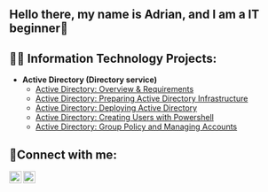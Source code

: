 ## Hello there, my name is Adrian, and I am a IT beginner👋

<h2>👨‍💻 Information Technology Projects:</h2>

- <b>Active Directory (Directory service)</b>
  - [Active Directory: Overview & Requirements](https://github.com/AdrianT800/Overview-and-Requirements/tree/main)
  - [Active Directory: Preparing Active Directory Infrastructure](https://github.com/AdrianT800/Preparing-AD-Infrastructure)
  - [Active Directory: Deploying Active Directory](https://github.com/AdrianT800/Deploying-Active-Directory)
  - [Active Directory: Creating Users with Powershell](https://github.com/AdrianT800/Creating-Users-with-Powershell)
  - [Active Directory: Group Policy and Managing Accounts](https://github.com/AdrianT800/Group-Policy-Managing/tree/main)

<h2>🤳Connect with me:</h2>

[<img align="left" alt="Josh | Twitter" width="22px" src="https://cdn.jsdelivr.net/npm/simple-icons@v3/icons/twitter.svg" />][twitter]
[<img align="left" alt="Josh | LinkedIn" width="22px" src="https://cdn.jsdelivr.net/npm/simple-icons@v3/icons/linkedin.svg" />][linkedin]

[twitter]: adrianalextorres@gmail.com
[linkedin]: https://www.linkedin.com/in/adrian-torres-383739368/
